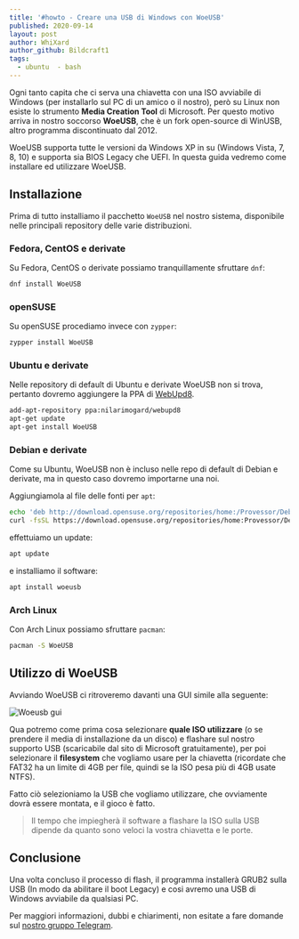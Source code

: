```yaml
---
title: '#howto - Creare una USB di Windows con WoeUSB'
published: 2020-09-14
layout: post
author: WhiXard
author_github: Bildcraft1
tags:
  - ubuntu  - bash
---
```

Ogni tanto capita che ci serva una chiavetta con una ISO avviabile di Windows (per installarlo sul PC di un amico o il nostro), però su Linux non esiste lo strumento **Media Creation Tool** di Microsoft. Per questo motivo arriva in nostro soccorso **WoeUSB**, che è un fork open-source di WinUSB, altro programma discontinuato dal 2012.

WoeUSB supporta tutte le versioni da Windows XP in su (Windows Vista, 7, 8, 10) e supporta sia BIOS Legacy che UEFI. In questa guida vedremo come installare ed utilizzare WoeUSB.

## Installazione

Prima di tutto installiamo il pacchetto `WoeUSB` nel nostro sistema, disponibile nelle principali repository delle varie distribuzioni.

### Fedora, CentOS e derivate

Su Fedora, CentOS o derivate possiamo tranquillamente sfruttare `dnf`:

```bash
dnf install WoeUSB
```

### openSUSE

Su openSUSE procediamo invece con `zypper`:

```bash
zypper install WoeUSB
```

### Ubuntu e derivate

Nelle repository di default di Ubuntu e derivate WoeUSB non si trova, pertanto dovremo aggiungere la PPA di [WebUpd8](https://launchpad.net/%7Enilarimogard/+archive/ubuntu/webupd8).

```bash
add-apt-repository ppa:nilarimogard/webupd8
apt-get update
apt-get install WoeUSB
```

### Debian e derivate

Come su Ubuntu, WoeUSB non è incluso nelle repo di default di Debian e derivate, ma in questo caso dovremo importarne una noi.

Aggiungiamola al file delle fonti per `apt`:
```bash
echo 'deb http://download.opensuse.org/repositories/home:/Provessor/Debian_10/ /' | sudo tee /etc/apt/sources.list.d/home:Provessor.list
curl -fsSL https://download.opensuse.org/repositories/home:Provessor/Debian_10/Release.key | gpg --dearmor | sudo tee /etc/apt/trusted.gpg.d/home:Provessor.gpg > /dev/null
```

effettuiamo un update:
```bash
apt update
```

e installiamo il software:
```bash
apt install woeusb
```

### Arch Linux

Con Arch Linux possiamo sfruttare `pacman`:

```bash
pacman -S WoeUSB
```

## Utilizzo di WoeUSB

Avviando WoeUSB ci ritroveremo davanti una GUI simile alla seguente:

![Woeusb gui](storage/woeusb.png)

Qua potremo come prima cosa selezionare **quale ISO utilizzare** (o se prendere il media di installazione da un disco) e flashare sul nostro supporto USB (scaricabile dal sito di Microsoft gratuitamente), per poi selezionare il **filesystem** che vogliamo usare per la chiavetta (ricordate che FAT32 ha un limite di 4GB per file, quindi se la ISO pesa più di 4GB usate NTFS).

Fatto ciò selezioniamo la USB che vogliamo utilizzare, che ovviamente dovrà essere montata, e il gioco è fatto.

> Il tempo che impiegherà il software a flashare la ISO sulla USB dipende da quanto sono veloci la vostra chiavetta e le porte.

## Conclusione

Una volta concluso il processo di flash, il programma installerà GRUB2 sulla USB (In modo da abilitare il boot Legacy) e cosi avremo una USB di Windows avviabile da qualsiasi PC.

Per maggiori informazioni, dubbi e chiarimenti, non esitate a fare domande sul <a href="https://t.me/linuxpeople">nostro gruppo Telegram</a>.